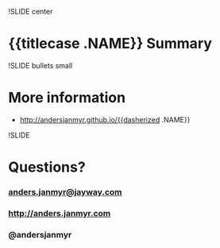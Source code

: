 !SLIDE center
# {{titlecase .NAME}} Summary

!SLIDE bullets small
# More information

* http://andersjanmyr.github.io/{{dasherized .NAME}}


!SLIDE
# Questions?
### anders.janmyr@jayway.com
### http://anders.janmyr.com
### @andersjanmyr

